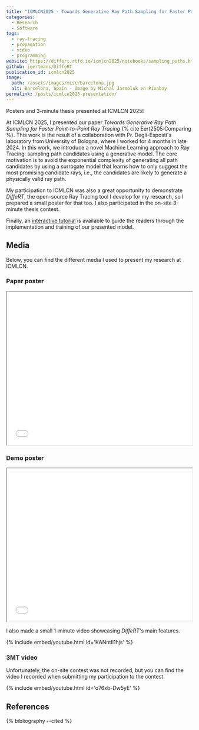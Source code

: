 ```yaml
---
title: "ICMLCN2025 - Towards Generative Ray Path Sampling for Faster Point-to-Point Ray Tracing"
categories:
  - Research
  - Software
tags:
  - ray-tracing
  - propagation
  - video
  - programming
website: https://differt.rtfd.io/icmlcn2025/notebooks/sampling_paths.html
github: jeertmans/DiffeRT
publication_id: icmlcn2025
image:
  path: /assets/images/misc/barcelona.jpg
  alt: Barcelona, Spain - Image by Michal Jarmoluk en Pixabay
permalink: /posts/icmlcn2025-presentation/
---
```


Posters and 3-minute thesis presented at ICMLCN 2025!

<!--more-->

At ICMLCN 2025, I presented our paper
*Towards Generative Ray Path Sampling for Faster Point-to-Point Ray Tracing*
{% cite Eert2505:Comparing %}. This work is the result of a collaboration with Pr. Degli-Esposti's laboratory
from University of Bologna, where I worked for 4 months in late 2024.
In this work, we introduce a novel Machine Learning approach to Ray Tracing:
sampling path candidates using a generative model. The core motivation is to avoid the
exponential complexity of generating all path candidates by using a surrogate model that
learns how to only suggest the most promising candidate rays, i.e., the candidates are
likely to generate a physically valid ray path.

My participation to ICMLCN was also a great opportunity to demonstrate *DiffeRT*,
the open-source Ray Tracing tool I develop for my research, so I prepared
a small poster for that too. I also participated in the on-site 3-minute thesis contest.

Finally, an
[interactive tutorial](https://differt.rtfd.io/icmlcn2025/notebooks/sampling_paths.html)
is available to guide the readers through the implementation and training of our presented model.

## Media

Below, you can find the different media I used to present my research at ICMLCN.

### Paper poster

<iframe src="/assets/pdf/2025-05-27-icmlcn-paper-poster.pdf" width="100%" height="415px" allowfullscreen></iframe>

### Demo poster

<iframe src="/assets/pdf/2025-05-27-icmlcn-demo-poster.pdf" width="100%" height="415px" allowfullscreen></iframe>

I also made a small 1-minute video showcasing *DiffeRT*'s main features.

{% include embed/youtube.html id='KANntIi1hjs' %}

### 3MT video

Unfortunately, the on-site contest was not recorded, but you can find the video I recorded when submitting my participation to the contest.

{% include embed/youtube.html id='o76xb-Dw5yE' %}

## References

{% bibliography --cited %}
